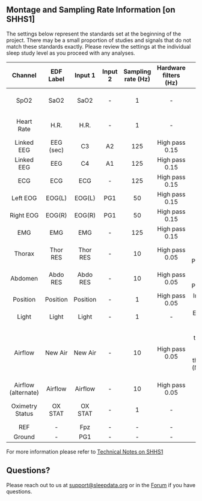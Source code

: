 ## Montage and Sampling Rate Information [on SHHS1]

The settings below represent the standards set at the beginning of the project. There may be a small proportion of studies and signals that do not match these standards exactly. Please review the settings at the individual sleep study level as you proceed with any analyses.

| Channel         | EDF Label | Input 1  | Input 2 | Sampling rate (Hz) | Hardware filters (Hz) | Sensor type                                                                          |
|:---------------:|:---------:|:--------:|:-------:|:------------------:|:---------------------:|:------------------------------------------------------------------------------------:|
| SpO2            | SaO2      | SaO2     | -       | 1                  | -                     | Nonin XPOD 3011, 8000 sensor                                                         |
| Heart Rate      | H.R.      | H.R.     | -       | 1                  | -                     | Nonin XPOD 3011, 8000 sensor                                                         |
| Linked EEG      | EEG (sec) | C3       | A2      | 125                | High pass 0.15        | Gold cup electrode                                                                   |
| Linked EEG      | EEG       | C4       | A1      | 125                | High pass 0.15        | Gold cup electrode                                                                   |
| ECG             | ECG       | ECG      | -       | 125                | High pass 0.15        | Ag/AgCl patch                                                                        |
| Left EOG        | EOG(L)    | EOG(L)   | PG1     | 50                 | High pass 0.15        | Gold cup electrode                                                                   |
| Right EOG       | EOG(R)    | EOG(R)   | PG1     | 50                 | High pass 0.15        | Gold cup electrode                                                                   |
| EMG             | EMG       | EMG      | -       | 125                | High pass 0.15        | Gold cup electrode                                                                   |
| Thorax          | Thor RES  | Thor RES | -       | 10                 | High pass 0.05        | Respitrace Inductance Plethysmography                                                |
| Abdomen         | Abdo RES  | Abdo RES | -       | 10                 | High pass 0.05        | Respitrace Inducatnce Plethysmography                                                |
| Position        | Position  | Position | -       | 1                  | High pass 0.05        | Internal mercury gauge                                                               |
| Light           | Light     | Light    | -       | 1                  | -                     | External ambient light sensor                                                        |
| Airflow         | New Air   | New Air  | -       | 10                 | High pass 0.05        | Compumedics thermistor (AUX channel 12)/ProTech thermistor M325 (New Air channel 17) |
|Airflow (alternate) | Airflow | Airflow | - | 10 | High pass 0.05 | - |
| Oximetry Status | OX STAT   | OX STAT  | -       | 1                  | -                     | Nonin XPOD 3011, 8000 sensor                                                         |
| REF             | -         | Fpz      | -       | -                  | -                     | -                                                                                    |
| Ground          | -         | PG1      | -       | -                  | -                     | -                                                                                    |

For more information please refer to [Technical Notes on SHHS1](:pages_path:/08-equipment-shhs1.md)

## Questions?

Please reach out to us at support@sleepdata.org or in the [Forum](https://sleepdata.org/forum) if you have questions.
